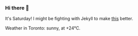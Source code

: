 ### Hi there :wave:

It's Saturday! I might be fighting with Jekyll to make [this](https://swissclubto.github.io) better.

Weather in Toronto: sunny, at +24°C.
